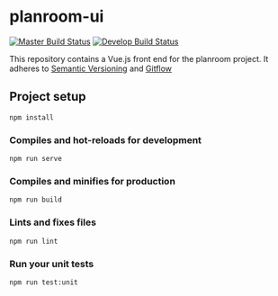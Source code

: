 # planroom-ui

[![Master Build Status](https://travis-ci.org/mjsmith11/planroom-ui.svg?branch=master)](https://travis-ci.org/mjsmith11/planroom-ui)
[![Develop Build Status](https://travis-ci.org/mjsmith11/planroom-ui.svg?branch=develop)](https://travis-ci.org/mjsmith11/planroom-ui)

This repository contains a Vue.js front end for the planroom project.
It adheres to [Semantic Versioning](https://semver.org/) and [Gitflow](https://www.atlassian.com/git/tutorials/comparing-workflows/gitflow-workflow)

## Project setup
```
npm install
```

### Compiles and hot-reloads for development
```
npm run serve
```

### Compiles and minifies for production
```
npm run build
```

### Lints and fixes files
```
npm run lint
```

### Run your unit tests
```
npm run test:unit
```




